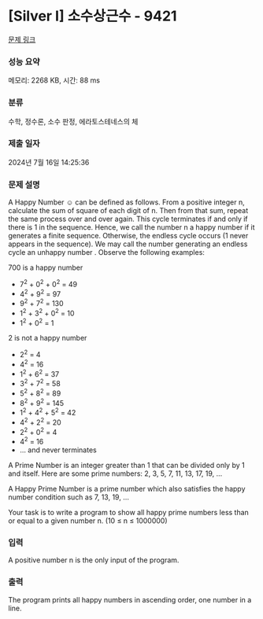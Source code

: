 # [Silver I] 소수상근수 - 9421 

[문제 링크](https://www.acmicpc.net/problem/9421) 

### 성능 요약

메모리: 2268 KB, 시간: 88 ms

### 분류

수학, 정수론, 소수 판정, 에라토스테네스의 체

### 제출 일자

2024년 7월 16일 14:25:36

### 문제 설명

<p>A Happy Number ☺ can be defined as follows. From a positive integer n, calculate the sum of square of each digit of n. Then from that sum, repeat the same process over and over again. This cycle terminates if and only if there is 1 in the sequence. Hence, we call the number n a happy number if it generates a finite sequence. Otherwise, the endless cycle occurs (1 never appears in the sequence). We may call the number generating an endless cycle an unhappy number . Observe the following examples: </p>

<p>700 is a happy number </p>

<ul>
	<li>7<sup>2</sup> + 0<sup>2</sup> + 0<sup>2</sup> = 49</li>
	<li>4<sup>2</sup> + 9<sup>2</sup> = 97</li>
	<li>9<sup>2</sup> + 7<sup>2</sup> = 130</li>
	<li>1<sup>2</sup> + 3<sup>2</sup> + 0<sup>2</sup> = 10</li>
	<li>1<sup>2</sup> + 0<sup>2</sup> = 1</li>
</ul>

<p>2 is not a happy number </p>

<ul>
	<li>2<sup>2</sup> = 4</li>
	<li>4<sup>2</sup> = 16</li>
	<li>1<sup>2</sup> + 6<sup>2</sup> = 37</li>
	<li>3<sup>2</sup> + 7<sup>2</sup> = 58</li>
	<li>5<sup>2</sup> + 8<sup>2</sup> = 89</li>
	<li>8<sup>2</sup> + 9<sup>2</sup> = 145</li>
	<li>1<sup>2</sup> + 4<sup>2</sup> + 5<sup>2</sup> = 42</li>
	<li>4<sup>2</sup> + 2<sup>2</sup> = 20</li>
	<li>2<sup>2</sup> + 0<sup>2</sup> = 4</li>
	<li>4<sup>2</sup> = 16</li>
	<li>... and never terminates </li>
</ul>

<p>A Prime Number is an integer greater than 1 that can be divided only by 1 and itself. Here are some prime numbers: 2, 3, 5, 7, 11, 13, 17, 19, … </p>

<p>A Happy Prime Number is a prime number which also satisfies the happy number condition such as 7, 13, 19, … </p>

<p>Your task is to write a program to show all happy prime numbers less than or equal to a given number n. (10 ≤ n ≤ 1000000) </p>

### 입력 

 <p>A positive number n is the only input of the program.</p>

### 출력 

 <p>The program prints all happy numbers in ascending order, one number in a line. </p>

